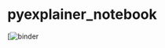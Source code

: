 # pyexplainer_notebook
[![binder](https://mybinder.org/v2/gh/MichaelFu1998-create/pyexplainer_notebook.git/HEAD)
